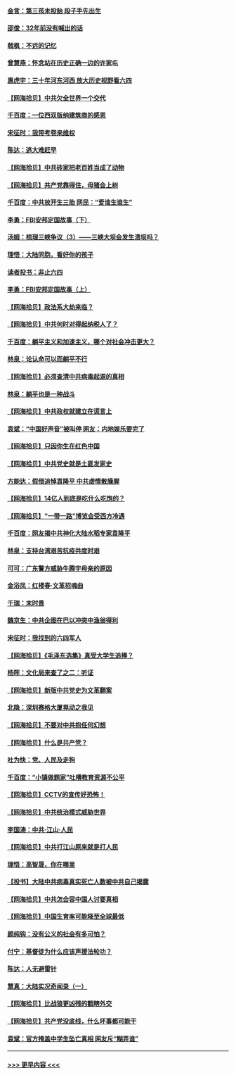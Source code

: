 #### [金言：第三孩未投胎 段子手先出生](../pages/nsc993/n13000215.md?t=06051202) 
#### [邵俊：32年前没有喊出的话](../pages/nsc993/n13000181.md?t=06051202) 
#### [戟枫：不远的记忆](../pages/nsc993/n13000121.md?t=06051202) 
#### [曾慧燕：怀念站在历史正确一边的许家屯](../pages/nsc993/n13000073.md?t=06051202) 
#### [惠虎宇：三十年河东河西 放大历史视野看六四](../pages/nsc993/n13000018.md?t=06051202) 
#### [【网海拾贝】中共欠全世界一个交代](../pages/nsc993/n12998706.md?t=06051202) 
#### [千百度：一位西双版纳建筑商的感恩](../pages/nsc993/n12998487.md?t=06051202) 
#### [宋征时：我带考卷来维权](../pages/nsc993/n12994088.md?t=06051202) 
#### [陈达：逃大难赶早](../pages/nsc993/n12993569.md?t=06051202) 
#### [【网海拾贝】中共砖家把老百姓当成了动物](../pages/nsc993/n12993483.md?t=06051202) 
#### [【网海拾贝】共产党靠得住，母猪会上树](../pages/nsc993/n12990730.md?t=06051202) 
#### [千百度：中共放开生三胎 网民：“爱谁生谁生”](../pages/nsc993/n12990644.md?t=06051202) 
#### [李勇：FBI安邦定国故事（下）](../pages/nsc993/n12987854.md?t=06051202) 
#### [汤姆：梳理三峡争议（3）——三峡大坝会发生溃坝吗？](../pages/nsc993/n12989806.md?t=06051202) 
#### [理悟：大陆同胞，看好你的孩子](../pages/nsc993/n12989778.md?t=06051202) 
#### [读者投书：非止六四](../pages/nsc993/n12989673.md?t=06051202) 
#### [李勇：FBI安邦定国故事（上）](../pages/nsc993/n12987749.md?t=06051202) 
#### [【网海拾贝】政法系大劫来临？](../pages/nsc993/n12987596.md?t=06051202) 
#### [【网海拾贝】中共何时对得起纳税人了？](../pages/nsc993/n12985578.md?t=06051202) 
#### [千百度：躺平主义和加速主义，哪个对社会冲击更大？](../pages/nsc993/n12985512.md?t=06051202) 
#### [林泉：论认命可以而躺平不行](../pages/nsc993/n12985505.md?t=06051202) 
#### [【网海拾贝】必须查清中共病毒起源的真相](../pages/nsc993/n12984276.md?t=06051202) 
#### [林泉：躺平也是一种战斗](../pages/nsc993/n12984194.md?t=06051202) 
#### [【网海拾贝】中共政权就建立在谎言上](../pages/nsc993/n12981880.md?t=06051202) 
#### [袁斌：“中国好声音”被叫停 网友：内地娱乐要完了](../pages/nsc993/n12981826.md?t=06051202) 
#### [【网海拾贝】只因你生在红色中国](../pages/nsc993/n12979096.md?t=06051202) 
#### [【网海拾贝】中共党史就是土匪发家史](../pages/nsc993/n12976478.md?t=06051202) 
#### [方能达：假借追悼袁隆平 中共虚情散臊腥](../pages/nsc993/n12976396.md?t=06051202) 
#### [【网海拾贝】14亿人到底是吃什么吃饱的？](../pages/nsc993/n12974125.md?t=06051202) 
#### [【网海拾贝】“一带一路”博览会受西方冷遇](../pages/nsc993/n12971787.md?t=06051202) 
#### [千百度：网友揭中共神化大陆水稻专家袁隆平](../pages/nsc993/n12971733.md?t=06051202) 
#### [林泉：支持台湾艰苦抗疫共度时艰](../pages/nsc993/n12971350.md?t=06051202) 
#### [可可：广东警方威胁牛腾宇母亲的原因](../pages/nsc993/n12971100.md?t=06051202) 
#### [金浴凤：红楼春·文革招魂曲](../pages/nsc993/n12970354.md?t=06051202) 
#### [千瑞：末时景](../pages/nsc993/n12970337.md?t=06051202) 
#### [魏京生：中共企图在巴以冲突中渔翁得利](../pages/nsc993/n12970286.md?t=06051202) 
#### [宋征时：我找到的六四军人](../pages/nsc993/n12970213.md?t=06051202) 
#### [【网海拾贝】《毛泽东选集》真受大学生追捧？](../pages/nsc993/n12968779.md?t=06051202) 
#### [杨晖：文化局来查了之二：听证](../pages/nsc993/n12966528.md?t=06051202) 
#### [【网海拾贝】新版中共党史为文革翻案](../pages/nsc993/n12967526.md?t=06051202) 
#### [北隐：深圳赛格大厦晃动之我见](../pages/nsc993/n12967393.md?t=06051202) 
#### [【网海拾贝】不要对中共抱任何幻想](../pages/nsc993/n12965222.md?t=06051202) 
#### [【网海拾贝】什么是共产党？](../pages/nsc993/n12962781.md?t=06051202) 
#### [吐为快：党、人民及走狗](../pages/nsc993/n12962747.md?t=06051202) 
#### [千百度：“小镇做题家”吐槽教育资源不公平](../pages/nsc993/n12962705.md?t=06051202) 
#### [【网海拾贝】CCTV的宣传好恐怖！](../pages/nsc993/n12959984.md?t=06051202) 
#### [【网海拾贝】中共统治模式威胁世界](../pages/nsc993/n12957622.md?t=06051202) 
#### [李国涛：中共‧江山‧人民](../pages/nsc993/n12957502.md?t=06051202) 
#### [【网海拾贝】中共打江山原来就是打人民](../pages/nsc993/n12954345.md?t=06051202) 
#### [理悟：高智晟，你在哪里](../pages/nsc993/n12953115.md?t=06051202) 
#### [【投书】大陆中共病毒真实死亡人数被中共自己揭露](../pages/nsc993/n12953050.md?t=06051202) 
#### [【网海拾贝】中共怎会容中国人讨要真相](../pages/nsc993/n12952161.md?t=06051202) 
#### [【网海拾贝】中国生育率可能降至全球最低](../pages/nsc993/n12948793.md?t=06051202) 
#### [颜纯钩：没有公义的社会有多可怕？](../pages/nsc993/n12947626.md?t=06051202) 
#### [付宁：基督徒为什么应该声援法轮功？](../pages/nsc993/n12947233.md?t=06051202) 
#### [陈达：人无避雷针](../pages/nsc993/n12947098.md?t=06051202) 
#### [慧真：大陆实况奇闻录（一）](../pages/nsc993/n12945811.md?t=06051202) 
#### [【网海拾贝】比战狼更凶残的戳瞎外交](../pages/nsc993/n12945717.md?t=06051202) 
#### [【网海拾贝】共产党没底线，什么坏事都可能干](../pages/nsc993/n12942090.md?t=06051202) 
#### [袁斌：官方掩盖中学生坠亡真相 网友斥“糊弄谁”](../pages/nsc993/n12942029.md?t=06051202) 

----
#### [ >>> 更早内容 <<< ](../indexes/nsc993-earlier.md)
